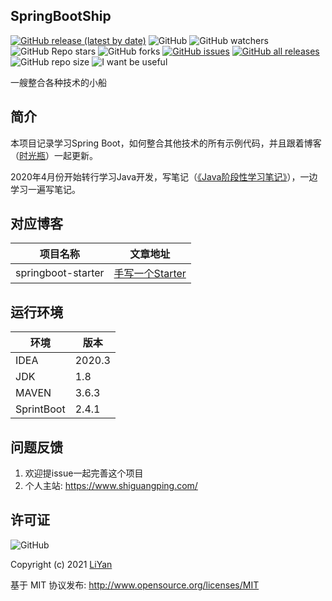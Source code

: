 ## SpringBootShip

[![GitHub release (latest by date)](https://img.shields.io/github/v/release/ENNRIaaa/SpringBootShip?style=for-the-badge)](https://github.com/ENNRIaaa/SpringBootShip/releases)
![GitHub](https://img.shields.io/github/license/ENNRIaaa/SpringBootShip?style=for-the-badge)
![GitHub watchers](https://img.shields.io/github/watchers/ENNRIaaa/SpringBootShip?style=for-the-badge)
![GitHub Repo stars](https://img.shields.io/github/stars/ENNRIaaa/SpringBootShip?style=for-the-badge)
![GitHub forks](https://img.shields.io/github/forks/ENNRIaaa/SpringBootShip?style=for-the-badge)
[![GitHub issues](https://img.shields.io/github/issues/ENNRIaaa/SpringBootShip?style=for-the-badge)](https://github.com/ENNRIaaa/SpringBootShip/issues)
[![GitHub all releases](https://img.shields.io/github/downloads/ENNRIaaa/SpringBootShip/total?style=for-the-badge)](https://github.com/ENNRIaaa/SpringBootShip/releases/latest)
![GitHub repo size](https://img.shields.io/github/repo-size/ENNRIaaa/SpringBootShip?style=for-the-badge)
![I want be useful](https://img.shields.io/badge/-I%20want%20be%20useful-green?style=for-the-badge)


一艘整合各种技术的小船

## 简介

本项目记录学习Spring Boot，如何整合其他技术的所有示例代码，并且跟着博客（[时光瓶](https://www.shiguangping.com)）一起更新。

2020年4月份开始转行学习Java开发，写笔记（[《Java阶段性学习笔记》](https://javabook.shiguangping.com)），一边学习一遍写笔记。

## 对应博客

项目名称                    | 文章地址
----------------------------|------------------------------------------------------------------------------------------
springboot-starter        | [手写一个Starter](https://www.shiguangping.com/posts/spring-boot-starter.html)


## 运行环境

环境    | 版本
-------|-------
IDEA   |2020.3
JDK   |1.8
MAVEN   |3.6.3
SprintBoot   |2.4.1


## 问题反馈

1. 欢迎提issue一起完善这个项目
1. 个人主站: https://www.shiguangping.com/

## 许可证

![GitHub](https://img.shields.io/github/license/ENNRIaaa/SpringBootShip)

Copyright (c) 2021 [LiYan](https://www.shiguangping.com/)

基于 MIT 协议发布: <http://www.opensource.org/licenses/MIT>
